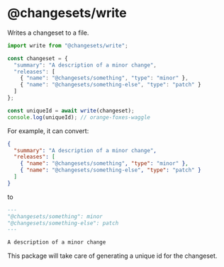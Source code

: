# @changesets/write

Writes a changeset to a file.

```js
import write from "@changesets/write";

const changeset = {
  "summary": "A description of a minor change",
  "releases": [
    { "name": "@changesets/something", "type": "minor" },
    { "name": "@changesets/something-else", "type": "patch" }
  ]
};

const uniqueId = await write(changeset);
console.log(uniqueId); // orange-foxes-waggle
```

For example, it can convert:

```json
{
  "summary": "A description of a minor change",
  "releases": [
    { "name": "@changesets/something", "type": "minor" },
    { "name": "@changesets/something-else", "type": "patch" }
  ]
}
```

to

```markdown
---
"@changesets/something": minor
"@changesets/something-else": patch
---

A description of a minor change
```

This package will take care of generating a unique id for the changeset.
